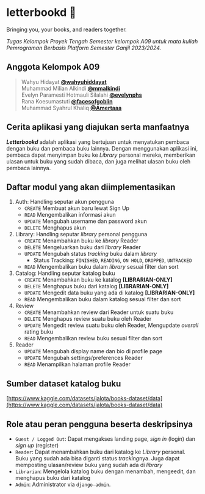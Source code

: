 # letterbookd 📖

Bringing you, your books, and readers together.

*Tugas Kelompok Proyek Tengah Semester kelompok A09 untuk mata kuliah Pemrograman Berbasis Platform Semester Ganjil 2023/2024.*

## Anggota Kelompok A09

> Wahyu Hidayat [**@wahyuhiddayat**](https://www.github.com/wahyuhiddayat)  
> Muhammad Milian Alkindi [**@mmalkindi**](https://www.github.com/mmalkindi)  
> Evelyn Paramesti Hotmauli Silalahi [**@evelynphs**](https://www.github.com/evelynphs)  
> Rana Koesumastuti [**@facesofgoblin**](https://www.github.com/facesofgoblin)  
> Muhammad Syahrul Khaliq [**@Amertaaa**](https://www.github.com/Amertaaa)  

## Cerita aplikasi yang diajukan serta manfaatnya

***Letterbookd*** adalah aplikasi yang bertujuan untuk menyatukan pembaca dengan buku dan pembaca buku lainnya.
Dengan menggunakan aplikasi ini, pembaca dapat menyimpan buku ke *Library* personal mereka, memberikan ulasan
untuk buku yang sudah dibaca, dan juga melihat ulasan buku oleh pembaca lainnya.

## Daftar modul yang akan diimplementasikan

1. Auth: Handling seputar akun pengguna
   - `CREATE` Membuat akun baru lewat Sign Up
   - `READ` Mengembalikan informasi akun
   - `UPDATE` Mengubah username dan password akun
   - `DELETE` Menghapus akun
2. Library: Handling seputar *library* personal pengguna
   - `CREATE` Menambahkan buku ke *library* Reader
   - `DELETE` Mengeluarkan buku dari *library* Reader
   - `UPDATE` Mengubah status *tracking* buku dalam *library*
     - Status Tracking: `FINISHED`, `READING`, `ON HOLD`, `DROPPED`, `UNTRACKED`
   - `READ` Mengembalikan buku dalam *library* sesuai filter dan sort
3. Catalog: Handling seputar katalog buku
   - `CREATE` Menambahkan buku ke katalog **\[LIBRARIAN-ONLY\]**
   - `DELETE` Menghapus buku dari katalog **\[LIBRARIAN-ONLY\]**
   - `UPDATE` Mengedit data buku yang ada di katalog **\[LIBRARIAN-ONLY\]**
   - `READ` Mengembalikan buku dalam katalog sesuai filter dan sort
4. Review
   - `CREATE` Menambahkan review dari Reader untuk suatu buku
   - `DELETE` Menghapus review suatu buku oleh Reader
   - `UPDATE` Mengedit review suatu buku oleh Reader, Mengupdate *overall* rating buku
   - `READ` Mengembalikan review buku sesuai filter dan sort
5. Reader
   - `UPDATE` Mengubah display name dan bio di profile page
   - `UPDATE` Mengubah settings/preferences Reader
   - `READ` Menampilkan halaman profile Reader

## Sumber dataset katalog buku

[https://www.kaggle.com/datasets/jalota/books-dataset/data](https://www.kaggle.com/datasets/jalota/books-dataset/data)

## Role atau peran pengguna beserta deskripsinya

- `Guest / Logged Out`: Dapat mengakses landing page, *sign in* (login) dan *sign up* (register)
- `Reader`: Dapat menambahkan buku dari katalog ke *Library* personal. Buku yang sudah ada bisa diganti status *tracking*nya. Juga dapat memposting ulasan/review buku yang sudah ada di *library*
- `Librarian`: Mengelola katalog buku dengan menambah, mengeedit, dan menghapus buku dari katalog
- `Admin`: Administrator via `django-admin`.
